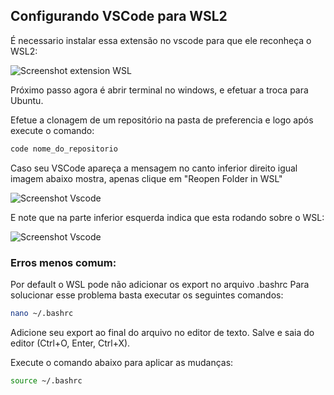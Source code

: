 ## Configurando VSCode para WSL2

É necessario instalar essa extensão no vscode para que ele reconheça o WSL2:

![Screenshot extension WSL](https://drive.google.com/uc?id=1SztmoZBNTqiGPQUo6-c2TkShNVqJM6wG)

Próximo passo agora é abrir terminal no windows, e efetuar a troca para Ubuntu.

Efetue a clonagem de um repositório na pasta de preferencia e logo após execute o comando:

```sh
code nome_do_repositorio
```
Caso seu VSCode apareça a mensagem no canto inferior direito igual imagem abaixo mostra, apenas clique em "Reopen Folder in WSL"

![Screenshot Vscode](https://drive.google.com/uc?id=1UcVRGK-GwSGgiBeVnDaA_nagMvhTVMDm)

E note que na parte inferior esquerda indica que esta rodando sobre o WSL:


![Screenshot Vscode](https://drive.google.com/uc?id=1lko_Nnw3oIXlKEpMOnIU7VdGN7PTVhST)

### Erros menos comum:

Por default o WSL pode não adicionar os export no arquivo .bashrc
Para solucionar esse problema basta executar os seguintes comandos:

```sh
nano ~/.bashrc
```
Adicione seu export ao final do arquivo no editor de texto. Salve e saia do editor (Ctrl+O, Enter, Ctrl+X).

Execute o comando abaixo para aplicar as mudanças:

```sh
source ~/.bashrc
```